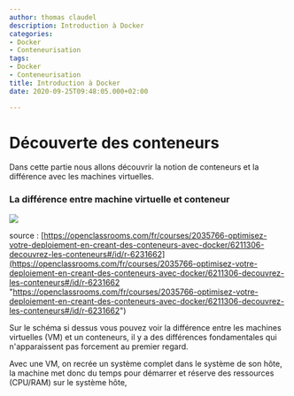 ```yaml
---
author: thomas claudel
description: Introduction à Docker
categories:
- Docker
- Conteneurisation
tags:
- Docker
- Conteneurisation
title: Introduction à Docker
date: 2020-09-25T09:48:05.000+02:00

---
```

# Découverte des conteneurs

Dans cette partie nous allons découvrir la notion de conteneurs et la différence avec les machines virtuelles.

### La différence entre machine virtuelle et conteneur

![](/15577645779374_vm-vs-conteneur.png)

source : [https://openclassrooms.com/fr/courses/2035766-optimisez-votre-deploiement-en-creant-des-conteneurs-avec-docker/6211306-decouvrez-les-conteneurs#/id/r-6231662](https://openclassrooms.com/fr/courses/2035766-optimisez-votre-deploiement-en-creant-des-conteneurs-avec-docker/6211306-decouvrez-les-conteneurs#/id/r-6231662 "https://openclassrooms.com/fr/courses/2035766-optimisez-votre-deploiement-en-creant-des-conteneurs-avec-docker/6211306-decouvrez-les-conteneurs#/id/r-6231662")

Sur le schéma si dessus vous pouvez voir la différence entre les machines virtuelles (VM) et un conteneurs, il y a des différences fondamentales qui n'apparaissent pas forcement au premier regard.

Avec une VM, on recrée un système complet dans le système de son hôte, la machine met donc du temps pour démarrer et réserve des ressources (CPU/RAM) sur le système hôte, 